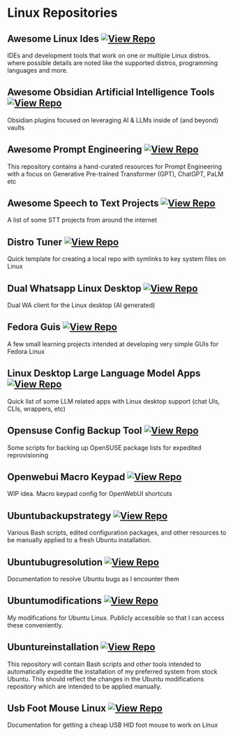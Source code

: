 # Linux Repositories

## Awesome Linux Ides [![View Repo](https://img.shields.io/badge/view-repo-green)](https://github.com/danielrosehill/Awesome-Linux-IDEs)
IDEs and development tools that work on one or multiple Linux distros. where possible details are noted like the supported distros, programming languages and more.   

## Awesome Obsidian Artificial Intelligence Tools [![View Repo](https://img.shields.io/badge/view-repo-green)](https://github.com/danielrosehill/Awesome-Obsidian-AI-Tools)
Obsidian plugins focused on leveraging AI & LLMs inside of (and beyond) vaults

## Awesome Prompt Engineering [![View Repo](https://img.shields.io/badge/view-repo-green)](https://github.com/danielrosehill/Awesome-Prompt-Engineering)
This repository contains a hand-curated resources for Prompt Engineering with a focus on Generative Pre-trained Transformer (GPT), ChatGPT, PaLM etc 

## Awesome Speech to Text Projects [![View Repo](https://img.shields.io/badge/view-repo-green)](https://github.com/danielrosehill/Awesome-STT-Projects)
A list of some STT projects from around the internet

## Distro Tuner [![View Repo](https://img.shields.io/badge/view-repo-green)](https://github.com/danielrosehill/Distro-Tuner)
Quick template for creating a local repo with symlinks to key system files on Linux

## Dual Whatsapp Linux Desktop [![View Repo](https://img.shields.io/badge/view-repo-green)](https://github.com/danielrosehill/Dual-WhatsApp-Linux-Desktop)
Dual WA client for the Linux desktop (AI generated)

## Fedora Guis [![View Repo](https://img.shields.io/badge/view-repo-green)](https://github.com/danielrosehill/Fedora-GUIs)
A few small learning projects intended at developing very simple GUIs for Fedora Linux

## Linux Desktop Large Language Model Apps [![View Repo](https://img.shields.io/badge/view-repo-green)](https://github.com/danielrosehill/Linux-Desktop-LLM-Apps)
Quick list of  some LLM related apps with Linux desktop support (chat UIs, CLIs, wrappers, etc)

## Opensuse Config Backup Tool [![View Repo](https://img.shields.io/badge/view-repo-green)](https://github.com/danielrosehill/OpenSUSE-Config-Backup-Tool)
Some scripts for backing up OpenSUSE package lists for expedited reprovisioning

## Openwebui Macro Keypad [![View Repo](https://img.shields.io/badge/view-repo-green)](https://github.com/danielrosehill/OpenWebUI-Macro-Keypad)
WIP idea. Macro keypad config for OpenWebUI shortcuts

## Ubuntubackupstrategy [![View Repo](https://img.shields.io/badge/view-repo-green)](https://github.com/danielrosehill/UbuntuBackupStrategy)
Various Bash scripts, edited configuration packages, and other resources to be manually applied to a fresh Ubuntu installation. 

## Ubuntubugresolution [![View Repo](https://img.shields.io/badge/view-repo-green)](https://github.com/danielrosehill/UbuntuBugResolution)
Documentation to resolve Ubuntu bugs as I encounter them 

## Ubuntumodifications [![View Repo](https://img.shields.io/badge/view-repo-green)](https://github.com/danielrosehill/UbuntuModifications)
My modifications for Ubuntu Linux. Publicly accessible so that I can access these conveniently.

## Ubuntureinstallation [![View Repo](https://img.shields.io/badge/view-repo-green)](https://github.com/danielrosehill/UbuntuReinstallation)
This repository will contain Bash scripts and other tools intended to automatically expedite the installation of my preferred system from stock Ubuntu. This should reflect the changes in the Ubuntu modifications repository which are intended to be applied manually. 

## Usb Foot Mouse Linux [![View Repo](https://img.shields.io/badge/view-repo-green)](https://github.com/danielrosehill/USB-Foot-Mouse-Linux)
Documentation for getting a cheap USB HID foot mouse to work on Linux


